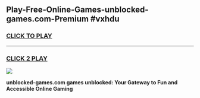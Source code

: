 
## Play-Free-Online-Games-unblocked-games.com-Premium #vxhdu
<h3>
<a href="https://premium.freeplayer.one?title=unblocked-games.com&ref=8M">CLICK TO PLAY</a></h3>
<hr>

<h3>
<a href="https://premium.freeplayer.one?title=unblocked-games.com&ref=8M">CLICK 2 PLAY</a>
  
</h3>

<a href="https://premium.freeplayer.one?title=unblocked-games.com&ref=8M"><img src="https://clearcache.store/games.png"></a>


**unblocked-games.com games unblocked: Your Gateway to Fun and Accessible Online Gaming**
